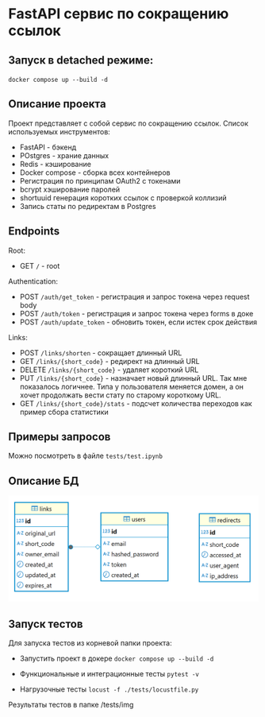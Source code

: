 # FastAPI сервис по сокращению ссылок

## Запуск в detached режиме: 

`docker compose up --build -d`

## Описание проекта

Проект представляет с собой сервис по сокращению ссылок. Список используемых инструментов:

* FastAPI - бэкенд
* POstgres - храние данных
* Redis - кэширование
* Docker compose - сборка всех контейнеров
* Регистрация по принципам OAuth2 с токенами
* bcrypt хэширование паролей
* shortuuid генерация коротких ссылок с проверкой коллизий
* Запись статы по редиректам в Postgres

## Endpoints

Root:
* GET `/` - root

Authentication:
* POST `/auth/get_token` - регистрация и запрос токена через request body
* POST `/auth/token` - регистрация и запрос токена через forms в доке
* POST `/auth/update_token` - обновить токен, если истек срок действия

Links:
* POST `/links/shorten` - сокращает длинный URL
* GET `/links/{short_code}` - редирект на длинный URL
* DELETE `/links/{short_code}` - удаляет короткий URL
* PUT `/links/{short_code}` - назначает новый длинный URL. Так мне показалось логичнее. Типа у пользователя меняется домен, а он хочет продолжать вести стату по старому короткому URL.
* GET `/links/{short_code}/stats` - подсчет количества переходов как пример сбора статистики

## Примеры запросов

Можно посмотреть в файле `tests/test.ipynb`

## Описание БД

![alt text](img/DB.png)

## Запуск тестов

Для запуска тестов из корневой папки проекта:

* Запустить проект в докере `docker compose up --build -d`

* Функциональные и интеграционные тесты `pytest -v`

* Нагрузочные тесты `locust -f ./tests/locustfile.py`

Результаты тестов в папке /tests/img